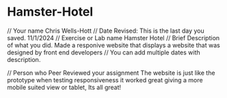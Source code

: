 # Hamster-Hotel
// Your name 
Chris Wells-Hott
 // Date Revised: This is the last day you saved. 
11/1/2024
 // Exercise or Lab name 
Hamster Hotel
 // Brief Description of what you did. 
Made a responive website that displays a website that was designed by front end developers
 // You can add multiple dates with description.

// Person who Peer Reviewed your assignment
The website is just like the prototype when testing responsiveness it worked great giving a more mobile suited view or tablet, Its all great!
